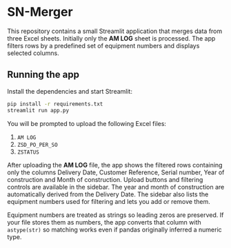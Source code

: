 # SN-Merger

This repository contains a small Streamlit application that merges data from
three Excel sheets. Initially only the **AM LOG** sheet is processed. The app
filters rows by a predefined set of equipment numbers and displays selected
columns.

## Running the app

Install the dependencies and start Streamlit:

```bash
pip install -r requirements.txt
streamlit run app.py
```

You will be prompted to upload the following Excel files:

1. `AM LOG`
2. `ZSD_PO_PER_SO`
3. `ZSTATUS`

After uploading the **AM LOG** file, the app shows the filtered rows containing
only the columns Delivery Date, Customer Reference, Serial number, Year of
construction and Month of construction. Upload buttons and filtering controls
are available in the sidebar. The year and month of construction are
automatically derived from the Delivery Date. The sidebar also lists the
equipment numbers used for filtering and lets you add or remove them.


Equipment numbers are treated as strings so leading zeros are preserved. If your
file stores them as numbers, the app converts that column with `astype(str)` so
matching works even if pandas originally inferred a numeric type.
